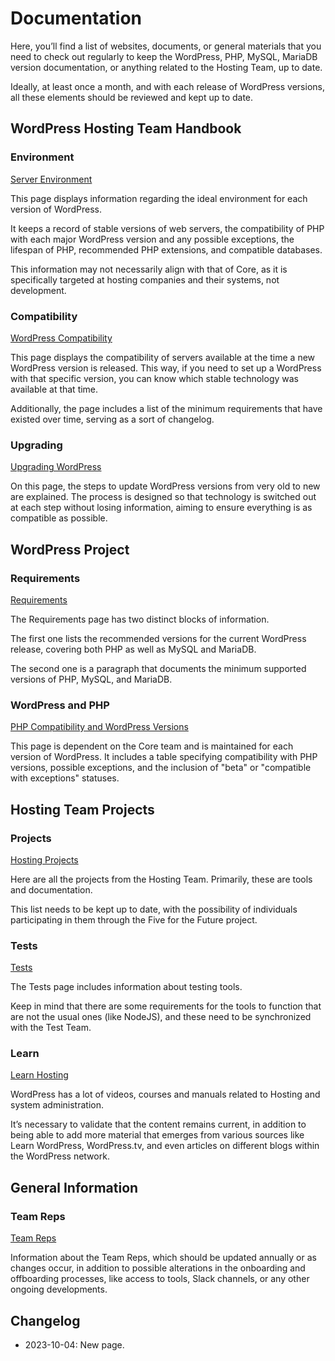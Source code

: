 # Documentation

Here, you’ll find a list of websites, documents, or general materials that you need to check out regularly to keep the WordPress, PHP, MySQL, MariaDB version documentation, or anything related to the Hosting Team, up to date.

Ideally, at least once a month, and with each release of WordPress versions, all these elements should be reviewed and kept up to date.

## WordPress Hosting Team Handbook

### Environment

[Server Environment](https://make.wordpress.org/hosting/handbook/server-environment/)

This page displays information regarding the ideal environment for each version of WordPress.

It keeps a record of stable versions of web servers, the compatibility of PHP with each major WordPress version and any possible exceptions, the lifespan of PHP, recommended PHP extensions, and compatible databases.

This information may not necessarily align with that of Core, as it is specifically targeted at hosting companies and their systems, not development.


### Compatibility

[WordPress Compatibility](https://make.wordpress.org/hosting/handbook/compatibility/)

This page displays the compatibility of servers available at the time a new WordPress version is released. This way, if you need to set up a WordPress with that specific version, you can know which stable technology was available at that time.

Additionally, the page includes a list of the minimum requirements that have existed over time, serving as a sort of changelog.

### Upgrading

[Upgrading WordPress](https://make.wordpress.org/hosting/handbook/upgrading/)

On this page, the steps to update WordPress versions from very old to new are explained. The process is designed so that technology is switched out at each step without losing information, aiming to ensure everything is as compatible as possible.

## WordPress Project

### Requirements

[Requirements](https://wordpress.org/about/requirements/)

The Requirements page has two distinct blocks of information.

The first one lists the recommended versions for the current WordPress release, covering both PHP as well as MySQL and MariaDB.

The second one is a paragraph that documents the minimum supported versions of PHP, MySQL, and MariaDB.

### WordPress and PHP

[PHP Compatibility and WordPress Versions](https://make.wordpress.org/core/handbook/references/php-compatibility-and-wordpress-versions/)

This page is dependent on the Core team and is maintained for each version of WordPress. It includes a table specifying compatibility with PHP versions, possible exceptions, and the inclusion of "beta" or "compatible with exceptions" statuses.

## Hosting Team Projects

### Projects

[Hosting Projects](https://make.wordpress.org/hosting/handbook/get-involved/team-projects/)

Here are all the projects from the Hosting Team. Primarily, these are tools and documentation.

This list needs to be kept up to date, with the possibility of individuals participating in them through the Five for the Future project.

### Tests

[Tests](https://make.wordpress.org/hosting/handbook/tests/)

The Tests page includes information about testing tools.

Keep in mind that there are some requirements for the tools to function that are not the usual ones (like NodeJS), and these need to be synchronized with the Test Team.

### Learn

[Learn Hosting](https://make.wordpress.org/hosting/handbook/learn-hosting/)

WordPress has a lot of videos, courses and manuals related to Hosting and system administration.

It’s necessary to validate that the content remains current, in addition to being able to add more material that emerges from various sources like Learn WordPress, WordPress.tv, and even articles on different blogs within the WordPress network.

## General Information

### Team Reps

[Team Reps](https://make.wordpress.org/hosting/handbook/get-involved/team-reps/)

Information about the Team Reps, which should be updated annually or as changes occur, in addition to possible alterations in the onboarding and offboarding processes, like access to tools, Slack channels, or any other ongoing developments.

## Changelog

- 2023-10-04: New page.

